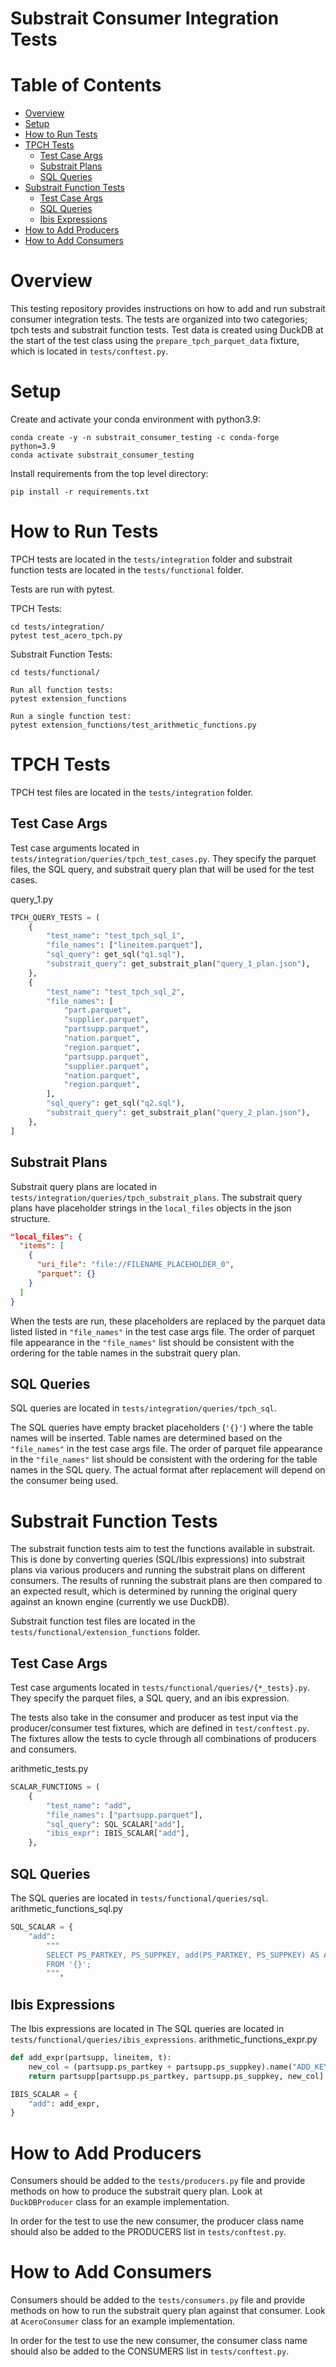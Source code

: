Substrait Consumer Integration Tests
====================================

Table of Contents
=================
* [Overview](#Overview)
* [Setup](#Setup)
* [How to Run Tests](#How-to-Run-Tests)
* [TPCH Tests](#TPCH-Tests)
  * [Test Case Args](#Test-Case-Args)
  * [Substrait Plans](#Substrait-Plans)
  * [SQL Queries](#SQL-Queries)
* [Substrait Function Tests](#Substrait-Function-Tests)
  * [Test Case Args](#Test-Case-Args)
  * [SQL Queries](#SQL-Queries)
  * [Ibis Expressions](#Ibis-Expressions)
* [How to Add Producers](#How-to-Add-Producers)
* [How to Add Consumers](#How-to-Add-Consumers)


# Overview
This testing repository provides instructions on how to add and run substrait consumer 
integration tests.  The tests are organized into two categories; tpch tests and substrait function tests.
Test data is created using DuckDB at the start of the test class using the `prepare_tpch_parquet_data` fixture, which is located in 
`tests/conftest.py`.

# Setup
Create and activate your conda environment with python3.9:
```commandline
conda create -y -n substrait_consumer_testing -c conda-forge python=3.9
conda activate substrait_consumer_testing
```

Install requirements from the top level directory:
```commandline
pip install -r requirements.txt
```
# How to Run Tests
TPCH tests are located in the `tests/integration` folder and substrait function tests
are located in the `tests/functional` folder.

Tests are run with pytest.

TPCH Tests:
```commandline
cd tests/integration/
pytest test_acero_tpch.py
```

Substrait Function Tests:
```commandline
cd tests/functional/

Run all function tests:
pytest extension_functions

Run a single function test:
pytest extension_functions/test_arithmetic_functions.py
```

# TPCH Tests
TPCH test files are located in the `tests/integration` folder.


## Test Case Args
Test case arguments located in `tests/integration/queries/tpch_test_cases.py`.  They specify 
the parquet files, the SQL query, and substrait query plan that will be used for the test cases.

query_1.py
```python
TPCH_QUERY_TESTS = (
    {
        "test_name": "test_tpch_sql_1",
        "file_names": ["lineitem.parquet"],
        "sql_query": get_sql("q1.sql"),
        "substrait_query": get_substrait_plan("query_1_plan.json"),
    },
    {
        "test_name": "test_tpch_sql_2",
        "file_names": [
            "part.parquet",
            "supplier.parquet",
            "partsupp.parquet",
            "nation.parquet",
            "region.parquet",
            "partsupp.parquet",
            "supplier.parquet",
            "nation.parquet",
            "region.parquet",
        ],
        "sql_query": get_sql("q2.sql"),
        "substrait_query": get_substrait_plan("query_2_plan.json"),
    },
]
```
## Substrait Plans
Substrait query plans are located in `tests/integration/queries/tpch_substrait_plans`.
The substrait query plans have placeholder strings in the `local_files` objects in the json 
structure.  
```json
"local_files": {
  "items": [
    {
      "uri_file": "file://FILENAME_PLACEHOLDER_0",
      "parquet": {}
    }
  ]
}
```


When the tests are run, these placeholders are replaced by the parquet data listed 
listed in `"file_names"` in the test case args file. The order of parquet file appearance in the 
`"file_names"` list should be consistent with the ordering for the table names in the substrait 
query plan.

## SQL Queries
SQL queries are located in `tests/integration/queries/tpch_sql`.

The SQL queries have empty bracket placeholders (`'{}'`) where the table names will be inserted. 
Table names are determined based on the `"file_names"` in the test case args file. The order of 
parquet file appearance in the `"file_names"` list should be consistent with the ordering for the 
table names in the SQL query. The actual format after replacement will depend on the consumer being 
used.
 

# Substrait Function Tests
The substrait function tests aim to test the functions available in substrait.  This is done
by converting queries (SQL/Ibis expressions) into substrait plans via various producers and
running the substrait plans on different consumers.  The results of running the substrait plans
are then compared to an expected result, which is determined by running the original query
against an known engine (currently we use DuckDB).

Substrait function test files are located in the `tests/functional/extension_functions` folder.


## Test Case Args
Test case arguments located in `tests/functional/queries/{*_tests}.py`.  They specify 
the parquet files, a SQL query, and an ibis expression.

The tests also take in the consumer and producer as test input via the producer/consumer test fixtures,
which are defined in `test/conftest.py`.  The fixtures allow the tests to cycle through all combinations
of producers and consumers.

arithmetic_tests.py
```python
SCALAR_FUNCTIONS = (
    {
        "test_name": "add",
        "file_names": ["partsupp.parquet"],
        "sql_query": SQL_SCALAR["add"],
        "ibis_expr": IBIS_SCALAR["add"],
    },
```

## SQL Queries
The SQL queries are located in `tests/functional/queries/sql`.
arithmetic_functions_sql.py
```python
SQL_SCALAR = {
    "add":
        """
        SELECT PS_PARTKEY, PS_SUPPKEY, add(PS_PARTKEY, PS_SUPPKEY) AS ADD_KEY
        FROM '{}';
        """,
```

## Ibis Expressions
The Ibis expressions are located in The SQL queries are located in `tests/functional/queries/ibis_expressions`.
arithmetic_functions_expr.py
```python
def add_expr(partsupp, lineitem, t):
    new_col = (partsupp.ps_partkey + partsupp.ps_suppkey).name("ADD_KEY")
    return partsupp[partsupp.ps_partkey, partsupp.ps_suppkey, new_col]

IBIS_SCALAR = {
    "add": add_expr,
}
```

# How to Add Producers
Consumers should be added to the `tests/producers.py` file and provide 
methods on how to produce the substrait query plan.  Look at 
`DuckDBProducer` class for an example implementation.

In order for the test to use the new consumer, the producer class name should also be added
to the PRODUCERS list in `tests/conftest.py`.


# How to Add Consumers
Consumers should be added to the `tests/consumers.py` file and provide 
methods on how to run the substrait query plan against that consumer.  Look at 
`AceroConsumer` class for an example implementation.

In order for the test to use the new consumer, the consumer class name should also be added
to the CONSUMERS list in `tests/conftest.py`.
